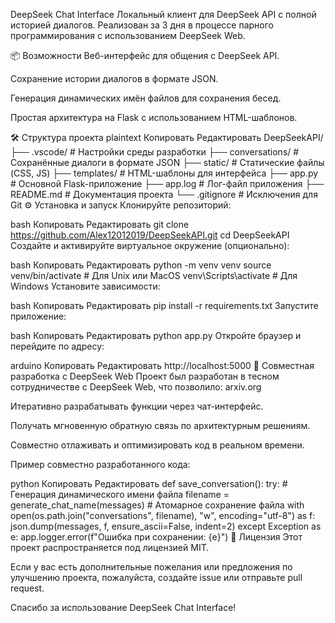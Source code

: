 DeepSeek Chat Interface
Локальный клиент для DeepSeek API с полной историей диалогов.
Реализован за 3 дня в процессе парного программирования с использованием DeepSeek Web.

📦 Возможности
Веб-интерфейс для общения с DeepSeek API.

Сохранение истории диалогов в формате JSON.

Генерация динамических имён файлов для сохранения бесед.

Простая архитектура на Flask с использованием HTML-шаблонов.

🛠️ Структура проекта
plaintext
Копировать
Редактировать
DeepSeekAPI/
├── .vscode/           # Настройки среды разработки
├── conversations/     # Сохранённые диалоги в формате JSON
├── static/            # Статические файлы (CSS, JS)
├── templates/         # HTML-шаблоны для интерфейса
├── app.py             # Основной Flask-приложение
├── app.log            # Лог-файл приложения
├── README.md          # Документация проекта
└── .gitignore         # Исключения для Git
⚙️ Установка и запуск
Клонируйте репозиторий:

bash
Копировать
Редактировать
git clone https://github.com/Alex12012019/DeepSeekAPI.git
cd DeepSeekAPI
Создайте и активируйте виртуальное окружение (опционально):

bash
Копировать
Редактировать
python -m venv venv
source venv/bin/activate  # Для Unix или MacOS
venv\Scripts\activate     # Для Windows
Установите зависимости:

bash
Копировать
Редактировать
pip install -r requirements.txt
Запустите приложение:

bash
Копировать
Редактировать
python app.py
Откройте браузер и перейдите по адресу:

arduino
Копировать
Редактировать
http://localhost:5000
🤝 Совместная разработка с DeepSeek Web
Проект был разработан в тесном сотрудничестве с DeepSeek Web, что позволило:
arxiv.org

Итеративно разрабатывать функции через чат-интерфейс.

Получать мгновенную обратную связь по архитектурным решениям.

Совместно отлаживать и оптимизировать код в реальном времени.

Пример совместно разработанного кода:

python
Копировать
Редактировать
def save_conversation():
    try:
        # Генерация динамического имени файла
        filename = generate_chat_name(messages)
        # Атомарное сохранение файла
        with open(os.path.join("conversations", filename), "w", encoding="utf-8") as f:
            json.dump(messages, f, ensure_ascii=False, indent=2)
    except Exception as e:
        app.logger.error(f"Ошибка при сохранении: {e}")
📄 Лицензия
Этот проект распространяется под лицензией MIT.

Если у вас есть дополнительные пожелания или предложения по улучшению проекта, пожалуйста, создайте issue или отправьте pull request.

Спасибо за использование DeepSeek Chat Interface!
